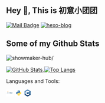 ## Hey 👋, This is 初意小团团

[![Mail Badge](https://img.shields.io/badge/-chuyi6662021@163.com-c14438?style=flat&logo=Gmail&logoColor=white&link=mailto:chuyi6662021@163.com)](mailto:chuyi6662021@163.com) 
[![hexo-blog](https://img.shields.io/badge/hexo_theme-yilia_plus-red.svg "hexo-theme-yilia-plus")](https://github.com/showmaker-hub/hexo-blog "hexo-blog")
## Some of my Github Stats
<p align=left> <img src=https://komarev.com/ghpvc/?username=showmaker-hub alt=showmaker-hub/> </p>

<a href="https://github.com/showmaker-hub">
  <img align="center" alt="GitHub Stats" src="https://github-readme-stats.vercel.app/api?username=showmaker-hub&show_icons=true&include_all_commits=true" />
</a>
<a href="https://github.com/showmaker-hub">
  <img align="center" alt="Top Langs" src="https://github-readme-stats.vercel.app/api/top-langs/?username=showmaker-hub&layout=compact" />
</a>

Languages and Tools:

<code><img height="20" src="https://raw.githubusercontent.com/github/explore/80688e429a7d4ef2fca1e82350fe8e3517d3494d/topics/java/java.png" alt="java"></code>
<code><img height="20" src="https://raw.githubusercontent.com/github/explore/80688e429a7d4ef2fca1e82350fe8e3517d3494d/topics/python/python.png" alt="python"></code>
<code><img height="20" src="https://raw.githubusercontent.com/github/explore/80688e429a7d4ef2fca1e82350fe8e3517d3494d/topics/cpp/cpp.png" alt="cpp"></code>


<!--
**showmaker-hub/showmaker-hub** is a ✨ _special_ ✨ repository because its `README.md` (this file) appears on your GitHub profile.

Here are some ideas to get you started:

- 🔭 I’m currently working on ...
- 🌱 I’m currently learning ...
- 👯 I’m looking to collaborate on ...
- 🤔 I’m looking for help with ...
- 💬 Ask me about ...
- 📫 How to reach me: ...
- 😄 Pronouns: ...
- ⚡ Fun fact: ...
-->
